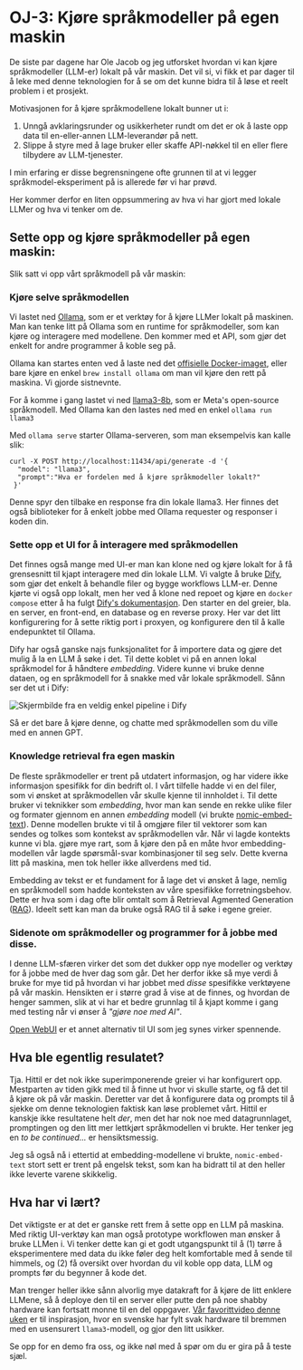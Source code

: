 # OJ-3: Kjøre språkmodeller på egen maskin

De siste par dagene har Ole Jacob og jeg utforsket hvordan vi kan kjøre språkmodeller (LLM-er) lokalt på vår maskin. Det vil si, vi fikk et par dager til å leke med denne teknologien for å se om det kunne bidra til å løse et reelt problem i et prosjekt.

Motivasjonen for å kjøre språkmodellene lokalt bunner ut i:

1. Unngå avklaringsrunder og usikkerheter rundt om det er ok å laste opp data til en-eller-annen LLM-leverandør på nett.
2. Slippe å styre med å lage bruker eller skaffe API-nøkkel til en eller flere tilbydere av LLM-tjenester.

I min erfaring er disse begrensningene ofte grunnen til at vi legger språkmodel-eksperiment på is allerede før vi har prøvd.

Her kommer derfor en liten oppsummering av hva vi har gjort med lokale LLMer og hva vi tenker om de.

## Sette opp og kjøre språkmodeller på egen maskin:

Slik satt vi opp vårt språkmodell på vår maskin:

### Kjøre selve språkmodellen

Vi lastet ned [Ollama](https://github.com/ollama/ollama), som er et verktøy for å kjøre LLMer lokalt på maskinen. Man kan tenke litt på Ollama som en runtime for språkmodeller, som kan kjøre og interagere med modellene. Den kommer med et API, som gjør det enkelt for andre programmer å koble seg på.

Ollama kan startes enten ved å laste ned det [offisielle Docker-imaget](https://hub.docker.com/r/ollama/ollama), eller bare kjøre en enkel `brew install ollama` om man vil kjøre den rett på maskina. Vi gjorde sistnevnte.

For å komme i gang lastet vi ned [llama3-8b](https://ollama.com/library/llama3), som er Meta's open-source språkmodell. Med Ollama kan den lastes ned med en enkel `ollama run llama3`

Med `ollama serve` starter Ollama-serveren, som man eksempelvis kan kalle slik:

```
curl -X POST http://localhost:11434/api/generate -d '{
  "model": "llama3",
  "prompt":"Hva er fordelen med å kjøre språkmodeller lokalt?"
 }'
```

Denne spyr den tilbake en response fra din lokale llama3. Her finnes det også biblioteker for å enkelt jobbe med Ollama requester og responser i koden din.

### Sette opp et UI for å interagere med språkmodellen

Det finnes også mange med UI-er man kan klone ned og kjøre lokalt for å få grensesnitt til kjapt interagere med din lokale LLM. Vi valgte å bruke [Dify](https://github.com/langgenius/dify), som gjør det enkelt å behandle filer og bygge workflows LLM-er.
Denne kjørte vi også opp lokalt, men her ved å klone ned repoet og kjøre en `docker compose` etter å ha fulgt [Dify's dokumentasjon](https://docs.dify.ai/getting-started/install-self-hosted/docker-compose). Den starter en del greier, bla. en server, en front-end, en database og en reverse proxy. Her var det litt konfigurering for å sette riktig port i proxyen, og konfigurere den til å kalle endepunktet til Ollama.

Dify har også ganske najs funksjonalitet for å importere data og gjøre det mulig å la en LLM å søke i det. Til dette koblet vi på en annen lokal språkmodel for å håndtere _embedding_.
Videre kunne vi bruke denne dataen, og en språkmodell for å snakke med vår lokale språkmodell. Sånn ser det ut i Dify:

![Skjermbilde fra en veldig enkel pipeline i Dify](https://github.com/iterate/mikrobloggeriet/assets/42978548/5724c2fa-55d1-4cf6-83b0-f422be7d3b32)

Så er det bare å kjøre denne, og chatte med språkmodellen som du ville med en annen GPT.

### Knowledge retrieval fra egen maskin
De fleste språkmodeller er trent på utdatert informasjon, og har videre ikke informasjon spesifikk for din bedrift ol. I vårt tilfelle hadde vi en del filer, som vi ønsket at språkmodellen vår skulle kjenne til innholdet i. Til dette bruker vi teknikker som _embedding_, hvor man kan sende en rekke ulike filer og formater gjennom en annen _embedding_ modell (vi brukte [nomic-embed-text](https://ollama.com/library/nomic-embed-text)). Denne modellen brukte vi til å omgjøre filer til vektorer som kan sendes og tolkes som kontekst av språkmodellen vår. Når vi lagde kontekts kunne vi bla. gjøre mye rart, som å kjøre den på en måte hvor embedding-modellen vår lagde spørsmål-svar kombinasjoner til seg selv. Dette kverna litt på maskina, men tok heller ikke allverdens med tid.

Embedding av tekst er et fundament for å lage det vi ønsket å lage, nemlig en språkmodell som hadde konteksten av våre spesifikke forretningsbehov. Dette er hva som i dag ofte blir omtalt som å Retrieval Agmented Generation ([RAG](https://www.pinecone.io/learn/retrieval-augmented-generation/)). Ideelt sett kan man da bruke også RAG til å søke i egene greier.

### Sidenote om språkmodeller og programmer for å jobbe med disse.
I denne LLM-sfæren virker det som det dukker opp nye modeller og verktøy for å jobbe med de hver dag som går. Det her derfor ikke så mye verdi å bruke for mye tid på hvordan vi har jobbet med _disse_ spesifikke verktøyene på vår maskin. Hensikten er i større grad å vise at de finnes, og hvordan de henger sammen, slik at vi har et bedre grunnlag til å kjapt komme i gang med testing når vi ønser å _"gjøre noe med AI"_.

[Open WebUI](https://docs.openwebui.com/) er et annet alternativ til UI som jeg synes virker spennende.


## Hva ble egentlig resulatet?
Tja. Hittil er det nok ikke superimponerende greier vi har konfigurert opp. Mestparten av tiden gikk med til å finne ut hvor vi skulle starte, og få det til å kjøre ok på vår maskin. Deretter var det å konfigurere data og prompts til å sjekke om denne teknologien faktisk kan løse problemet vårt. Hittil er kanskje ikke resultatene helt _der_, men det har nok noe med datagrunnlaget, promptingen og den litt mer lettkjørt språkmodellen vi brukte. Her tenker jeg en _to be continued..._ er hensiktsmessig.

Jeg så også nå i ettertid at embedding-modellene vi brukte, `nomic-embed-text` stort sett er trent på engelsk tekst, som kan ha bidratt til at den heller ikke leverte varene skikkelig.

## Hva har vi lært?
Det viktigste er at det er ganske rett frem å sette opp en LLM på maskina. Med riktig UI-verktøy kan man også prototype workflowen man ønsker å bruke LLMen i. Vi tenker dette kan gi et godt utgangspunkt til å (1) tørre å eksperimentere med data du ikke føler deg helt komfortable med å sende til himmels, og (2) få oversikt over hvordan du vil koble opp data, LLM og prompts før du begynner å kode det.

Man trenger heller ikke sånn alvorlig mye datakraft for å kjøre de litt enklere LLMene, så å deploye den til en server eller putte den på noe shabby hardware kan fortsatt monne til en del oppgaver. [Vår favorittvideo denne uken](https://www.reddit.com/r/LocalLLaMA/comments/1ceqrsd/lmao_filled_my_poor_junk_droid_to_the_brim_with/) er til inspirasjon, hvor en svenske har fylt svak hardware til bremmen med en usensurert `llama3`-modell, og gjor den litt usikker.

Se opp for en demo fra oss, og ikke nøl med å spør om du er gira på å teste sjæl.



